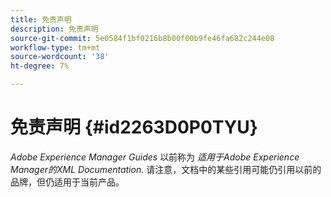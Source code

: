 ```yaml
---
title: 免责声明
description: 免责声明
source-git-commit: 5e0584f1bf0216b8b00f00b9fe46fa682c244e08
workflow-type: tm+mt
source-wordcount: '38'
ht-degree: 7%

---
```



# 免责声明 {#id2263D0P0TYU}

*Adobe Experience Manager Guides* 以前称为 *适用于Adobe Experience Manager的XML Documentation*. 请注意，文档中的某些引用可能仍引用以前的品牌，但仍适用于当前产品。

